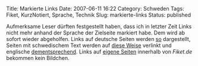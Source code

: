 Title: Markierte Links
Date: 2007-06-11 16:22
Category: Schweden
Tags: Fiket, KurzNotiert, Sprache, Technik
Slug: markierte-links
Status: published

Aufmerksame Leser dürften festgestellt haben, dass ich in letzter Zeit
Links nicht mehr anhand der Sprache der Zielseite markiert habe. Dem
wird ab sofort wieder abgeholfen. Links auf deutsche Seiten werden
[so](http://www.zeit.de/) dargestellt, Seiten mit schwedischem Text
werden auf [diese Weise](http://www.sr.se/) verlinkt und englische
[dementsprechend](http://www.thelocal.se/). Links auf [eigene
Seiten](http://www.fiket.de/tag/geschichte) innerhalb von *Fiket.de*
bekommen kein Bildchen.

